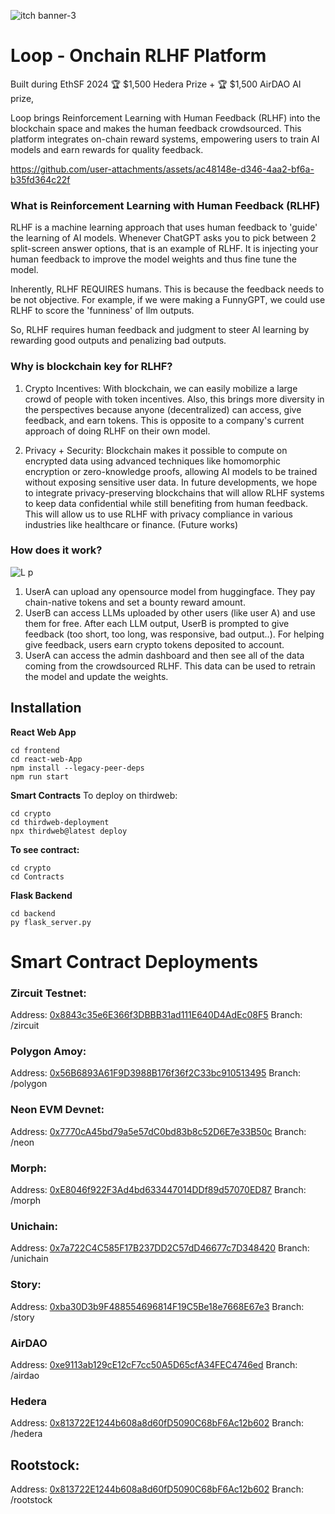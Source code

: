 
![itch banner-3](https://github.com/user-attachments/assets/631ce7bc-51cd-4dcb-a270-6b5b1e20fa96)


# Loop - Onchain RLHF Platform
Built during EthSF 2024
🏆 $1,500 Hedera Prize + 🏆 $1,500 AirDAO AI prize, 


Loop brings Reinforcement Learning with Human Feedback (RLHF) into the blockchain space and makes the human feedback crowdsourced. This platform integrates on-chain reward systems, empowering users to train AI models and earn rewards for quality feedback.



https://github.com/user-attachments/assets/ac48148e-d346-4aa2-bf6a-b35fd364c22f




### What is Reinforcement Learning with Human Feedback (RLHF)

RLHF is a machine learning approach that uses human feedback to 'guide' the learning of AI models. Whenever ChatGPT asks you to pick between 2 split-screen answer options, that is an example of RLHF. It is injecting your human feedback to improve the model weights and thus fine tune the model.



Inherently, RLHF REQUIRES humans. This is because the feedback needs to be not objective. For example, if we were making a FunnyGPT, we could use RLHF to score the 'funniness' of llm outputs.


So, RLHF requires human feedback and judgment to steer AI learning by rewarding good outputs and penalizing bad outputs.

### Why is blockchain key for RLHF?
1. Crypto Incentives: With blockchain, we can easily mobilize a large crowd of people with token incentives. Also, this brings more diversity in the perspectives because anyone (decentralized) can access, give feedback, and earn tokens. This is opposite to a company's current approach of doing RLHF on their own model.


2. Privacy + Security: Blockchain makes it possible to compute on encrypted data using advanced techniques like homomorphic encryption or zero-knowledge proofs, allowing AI models to be trained without exposing sensitive user data. In future developments, we hope to integrate privacy-preserving blockchains that will allow RLHF systems to keep data confidential while still benefiting from human feedback. This will allow us to use RLHF with privacy compliance in various industries like healthcare or finance. (Future works)


### How does it work?

![L p](https://github.com/user-attachments/assets/1dd32173-55c5-446d-ad62-b49930ca532a)

1. UserA can upload any opensource model from huggingface. They pay chain-native tokens and set a bounty reward amount.
2. UserB can access LLMs uploaded by other users (like user A) and use them for free. After each LLM output, UserB is prompted to give feedback (too short, too long, was responsive, bad output..). For helping give feedback, users earn crypto tokens deposited to account.
3. UserA can access the admin dashboard and then see all of the data coming from the crowdsourced RLHF. This data can be used to retrain the model and update the weights.


## Installation


**React Web App**
```
cd frontend
cd react-web-App
npm install --legacy-peer-deps
npm run start
```

**Smart Contracts**
To deploy on thirdweb:
```
cd crypto
cd thirdweb-deployment
npx thirdweb@latest deploy
```
**To see contract:**
```
cd crypto
cd Contracts
```

**Flask Backend**
```
cd backend
py flask_server.py
```


# Smart Contract Deployments
### Zircuit Testnet:

Address: [0x8843c35e6E366f3DBBB31ad111E640D4AdEc08F5](https://)
Branch: /zircuit

### Polygon Amoy:

Address: [0x56B6893A61F9D3988B176f36f2C33bc910513495](https://)
Branch: /polygon

### Neon EVM Devnet:

Address: [0x7770cA45bd79a5e57dC0bd83b8c52D6E7e33B50c](https://)
Branch: /neon

### Morph:

Address: [0xE8046f922F3Ad4bd633447014DDf89d57070ED87](https://)
Branch: /morph

### Unichain:

Address: [0x7a722C4C585F17B237DD2C57dD46677c7D348420](https://)
Branch: /unichain

### Story:

Address: [0xba30D3b9F488554696814F19C5Be18e7668E67e3](https://)
Branch: /story

### AirDAO
Address: [0xe9113ab129cE12cF7cc50A5D65cfA34FEC4746ed]()
Branch: /airdao

### Hedera
Address: [0x813722E1244b608a8d60fD5090C68bF6Ac12b602]()
Branch: /hedera

## Rootstock:

Address: [0x813722E1244b608a8d60fD5090C68bF6Ac12b602](https://)
Branch: /rootstock
